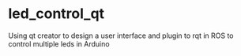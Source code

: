 # led_control_qt
Using qt creator to design a user interface and plugin to rqt in ROS to control multiple leds in Arduino
